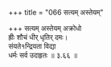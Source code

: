 +++
title = "066 सत्यम् अस्तेयम्"

+++
सत्यम् अस्तेयम् अक्रोधो  
ह्रीः शौचं धीर् धृतिर् दमः।  
संयते१न्द्रियता विद्या  
धर्मः सर्व उदाहृतः  ॥ ३.६६ ॥